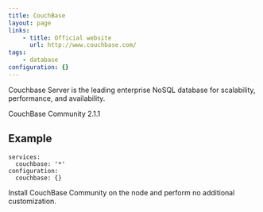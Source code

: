```yaml
---
title: CouchBase
layout: page
links:
    - title: Official website
      url: http://www.couchbase.com/
tags:
    - database
configuration: {}
---
```

Couchbase Server is the leading enterprise NoSQL database for scalability, performance, and availability.

CouchBase Community 2.1.1

## Example

    services:
      couchbase: '*'
    configuration:
      couchbase: {}

Install CouchBase Community on the node and perform no additional customization.
